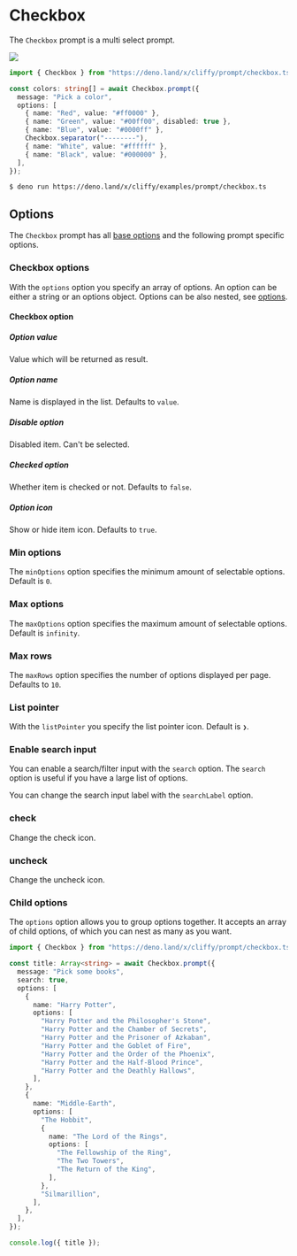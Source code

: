 # Checkbox

The `Checkbox` prompt is a multi select prompt.

![](../assets/img/checkbox.gif)

```typescript
import { Checkbox } from "https://deno.land/x/cliffy/prompt/checkbox.ts";

const colors: string[] = await Checkbox.prompt({
  message: "Pick a color",
  options: [
    { name: "Red", value: "#ff0000" },
    { name: "Green", value: "#00ff00", disabled: true },
    { name: "Blue", value: "#0000ff" },
    Checkbox.separator("--------"),
    { name: "White", value: "#ffffff" },
    { name: "Black", value: "#000000" },
  ],
});
```

```console
$ deno run https://deno.land/x/cliffy/examples/prompt/checkbox.ts
```

## Options

The `Checkbox` prompt has all [base options](./index.md) and the following
prompt specific options.

### Checkbox options

With the `options` option you specify an array of options. An option can be
either a string or an options object. Options can be also nested, see
[options](#child-options).

#### Checkbox option

##### Option value

Value which will be returned as result.

##### Option name

Name is displayed in the list. Defaults to `value`.

##### Disable option

Disabled item. Can't be selected.

##### Checked option

Whether item is checked or not. Defaults to `false`.

##### Option icon

Show or hide item icon. Defaults to `true`.

### Min options

The `minOptions` option specifies the minimum amount of selectable options.
Default is `0`.

### Max options

The `maxOptions` option specifies the maximum amount of selectable options.
Default is `infinity`.

### Max rows

The `maxRows` option specifies the number of options displayed per page.
Defaults to `10`.

### List pointer

With the `listPointer` you specify the list pointer icon. Default is `❯`.

### Enable search input

You can enable a search/filter input with the `search` option. The `search`
option is useful if you have a large list of options.

You can change the search input label with the `searchLabel` option.

### check

Change the check icon.

### uncheck

Change the uncheck icon.

### Child options

The `options` option allows you to group options together. It accepts an array
of child options, of which you can nest as many as you want.

```ts
import { Checkbox } from "https://deno.land/x/cliffy/prompt/checkbox.ts";

const title: Array<string> = await Checkbox.prompt({
  message: "Pick some books",
  search: true,
  options: [
    {
      name: "Harry Potter",
      options: [
        "Harry Potter and the Philosopher's Stone",
        "Harry Potter and the Chamber of Secrets",
        "Harry Potter and the Prisoner of Azkaban",
        "Harry Potter and the Goblet of Fire",
        "Harry Potter and the Order of the Phoenix",
        "Harry Potter and the Half-Blood Prince",
        "Harry Potter and the Deathly Hallows",
      ],
    },
    {
      name: "Middle-Earth",
      options: [
        "The Hobbit",
        {
          name: "The Lord of the Rings",
          options: [
            "The Fellowship of the Ring",
            "The Two Towers",
            "The Return of the King",
          ],
        },
        "Silmarillion",
      ],
    },
  ],
});

console.log({ title });
```
